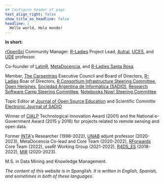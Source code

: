 ```yaml
---
## Configure header of page
text_align_right: false
show_title_as_headline: false
headline: |
  Hello world, Hola mundo! 
---
```


<!-- this is a subheadline -->
__In short:__ 

[rOpenSci](https://ropensci.org/) Community Manager.
[R-Ladies](https://rladies.org/) Project Lead, [Autral](https://www.austral.edu.ar/ingenieria-posgrados/cuerpo-docente/mag-yanina-bellini-saibene/), [UCES](https://w.uces.edu.ar/wp-content/uploads/2022/08/Agroanalytics.pdf), and [UDE](https://online.fca-ude.edu.uy/course/index.php?categoryid=66) professor. 

Co-founder of [LatinR](https://latin-r.com/), [MetaDocencia](https://www.metadocencia.org/), and [R-Ladies Santa Rosa](https://www.meetup.com/es/rladies-santa-rosa/).

Member, [The Carpentries](https://carpentries.org/) Executive Council and Board of Directors, [R-Ladies](https://rladies.org/) Boar of Directors, [R Consortium Infrastructure Steering Committee](https://www.r-consortium.org/about/governance), [Open Heroines](https://openheroines.org/), [Sociedad Argentina de Informática (SADIO)](https://www.sadio.org.ar/), [Research Software Camp Steering Committee](https://www.software.ac.uk/training/research-software-camps), [Notebooks Now! Steering Committee](https://data.agu.org/notebooks-now/)

Topic Editor at [Journal of Open Source Education](https://jose.theoj.org/) and Scientific Committe [Electronic Journal of SADIO](https://jose.theoj.org/)

Winner of [CIALP](http://cialp.com.ar/) Technological Innovation Award (2001) and the National e-Government Award (2015 y 2016) for projects related to remote sensing and open data.  

Former [INTA](https://www.argentina.gob.ar/inta)'s Researcher (1998-2022), [UNAB](https://www.unab.edu.ar/analisis-datos.html) adjunt professor (2020-2023), MetaDocencia Co-lead and Core Team (2020-2022), [RForwards](https://forwards.github.io/) Core Team (2022), useR! Working Group (2021-2022), [R4DS_ES](https://github.com/cienciadedatos) (2018-2022), [MiR](https://mircommunity.com) (2020-2023). 

M.S. in Data Mining and Knowledge Management.

_The content of this website is in Spanglish. It is written in English, Spanish, and sometimes in both of these languages._

